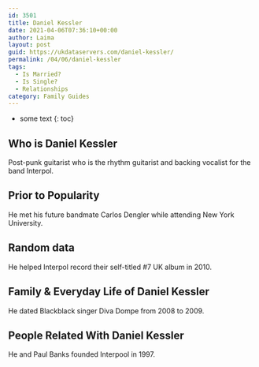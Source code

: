 ```yaml
---
id: 3501
title: Daniel Kessler
date: 2021-04-06T07:36:10+00:00
author: Laima
layout: post
guid: https://ukdataservers.com/daniel-kessler/
permalink: /04/06/daniel-kessler
tags:
  - Is Married?
  - Is Single?
  - Relationships
category: Family Guides
---
```


* some text
{: toc}


## Who is Daniel Kessler
                  
                  
                  
Post-punk guitarist who is the rhythm guitarist and backing vocalist for the band Interpol.
                  
              
            
              
            
                
                
                
## Prior to Popularity
                  
                  
                  
He met his future bandmate Carlos Dengler while attending New York University.
                  
              
            
              
            
                
                
                
## Random data
                  
                  
                  
He helped Interpol record their self-titled #7 UK album in 2010.
                  
              
            
              
            
                
                
                
## Family & Everyday Life of Daniel Kessler
                  
                  
                  
He dated Blackblack singer Diva Dompe from 2008 to 2009.
                  
              
            
              
            
                
                
                
## People Related With Daniel Kessler
                  
                  
                  
He and Paul Banks founded Interpool in 1997.
                  
              
            
              
            
                
              
            
              
              
            
            
              
            
          
          
          